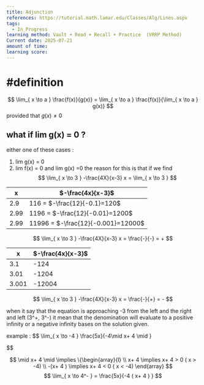 ```yaml
---
title: Adjunction
references: https://tutorial.math.lamar.edu/Classes/Alg/Lines.aspx
tags:
  - In_Progress
learning method: Vault + Read + Recall + Practice  (VRRP Method)
Current date: 2025-07-21
amount of time: 
learning score:
---
```

# #definition  

$$
\lim_{  x  \to  a }   \frac{f(x)}{g(x)}  = \lim_{ x \to a }   \frac{f(x)}{\lim_{ x \to a } g(x)} 
$$
provided  that $g(x)\neq 0$ 

## what if lim g(x)  = 0 ?  
either one of these cases : 
1.   lim g(x) = 0  
2. lim f(x)  = 0 and lim g(x)  =0 
the reason for this is that if we find
$$
\lim_{ x \to 3 } -\frac{4X}{x-3}  x =  \lim_{ x  \to 3 }  
$$


| x    | $-\frac{4x}{x-3}$                    |
| ---- | ------------------------------------ |
| 2.9  | 116  =   $-\frac{12}{-0.1}=120$      |
| 2.99 | 1196 =   $-\frac{12}{-0.01}=1200$    |
| 2.99 | 11996 =   $-\frac{12}{-0.001}=12000$ |
$$
\lim_{ x \to 3 } -\frac{4X}{x-3}  x = \frac{-}{-}   =  + 
$$


| x     | $-\frac{4x}{x-3}$ |
| ----- | ----------------- |
| 3.1   | -124              |
| 3.01  | -1204             |
| 3.001 | -12004            |
$$
\lim_{ x \to 3 } -\frac{4X}{x-3}  x = \frac{-}{+}   =  - 
$$


when  it say that the equation is approaching -3  from the left and the right and left (3^+, 3^-) it mean that the denomination will evaluate to a positive infinity or a negative infinity bases on the solution given. 


example : 
$$
 \lim_{ x \to -4 }  \frac{5x}{-4\mid x+ 4 \mid }  
 
$$

$$
\mid  x+ 4  \mid  \implies  \{\begin{array}{l} \\
x+ 4  \implies   x+ 4 > 0 ( x > -4) \\
-(x+ 4 )  \implies  x+ 4 < 0 ( x < -4) 
\end{array}
$$
$$
\lim_{ x \to 4^- }   = \frac{5x}{-4 ( x+ 4 ) }  
$$